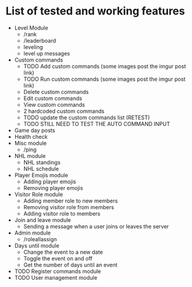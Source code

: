 # List of tested and working features

- Level Module
  - /rank
  - /leaderboard
  - leveling
  - level up messages
- Custom commands
  - TODO Add custom commands (some images post the imgur post link)
  - TODO Run custom commands (some images post the imgur post link)
  - Delete custom commands
  - Edit custom commands
  - View custom commands
  - 2 hardcoded custom commands
  - TODO update the custom commands list (RETEST)
  - TODO STILL NEED TO TEST THE AUTO COMMAND INPUT
- Game day posts
- Health check
- Misc module
  - /ping
- NHL module
  - NHL standings
  - NHL schedule
- Player Emojis module
  - Adding player emojis
  - Removing player emojis
- Visitor Role module
  - Adding member role to new members
  - Removing visitor role from members
  - Adding visitor role to members
- Join and leave module
  - Sending a message when a user joins or leaves the server
- Admin module
  - /roleallassign
- Days until module
  - Change the event to a new date
  - Toggle the event on and off
  - Get the number of days until an event
- TODO Register commands module
- TODO User management module
